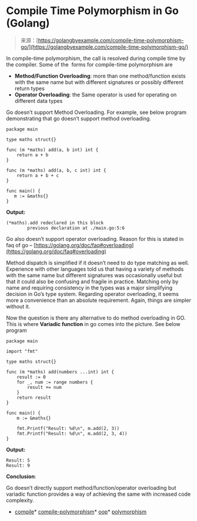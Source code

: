 <!--yml
category: 未分类
date: 2024-10-13 06:01:24
-->

# Compile Time Polymorphism in Go (Golang)

> 来源：[https://golangbyexample.com/compile-time-polymorphism-go/](https://golangbyexample.com/compile-time-polymorphism-go/)

In compile-time polymorphism, the call is resolved during compile time by the compiler. Some of the  forms for compile-time polymorphism are

*   **Method/Function Overloading**: more than one method/function exists with the same name but with different signatures or possibly different return types
*   **Operator Overloading**: the Same operator is used for operating on different data types

Go doesn’t support Method Overloading. For example, see below program demonstrating that go doesn’t support method overloading.

```
package main

type maths struct{}

func (m *maths) add(a, b int) int {
    return a + b
}

func (m *maths) add(a, b, c int) int {
    return a + b + c
}

func main() {
   m := &maths{}
}
```

**Output:**

```
(*maths).add redeclared in this block
        previous declaration at ./main.go:5:6
```

Go also doesn’t support operator overloading. Reason for this is stated in faq of go – [https://golang.org/doc/faq#overloading](https://golang.org/doc/faq#overloading)

Method dispatch is simplified if it doesn’t need to do type matching as well. Experience with other languages told us that having a variety of methods with the same name but different signatures was occasionally useful but that it could also be confusing and fragile in practice. Matching only by name and requiring consistency in the types was a major simplifying decision in Go’s type system.
Regarding operator overloading, it seems more a convenience than an absolute requirement. Again, things are simpler without it.

Now the question is there any alternative to do method overloading in GO. This is where **Variadic function** in go comes into the picture. See below program

```
package main

import "fmt"

type maths struct{}

func (m *maths) add(numbers ...int) int {
    result := 0
    for _, num := range numbers {
        result += num
    }
    return result
}

func main() {
    m := &maths{}

    fmt.Printf("Result: %d\n", m.add(2, 3))
    fmt.Printf("Result: %d\n", m.add(2, 3, 4))
}
```

**Output:**

```
Result: 5
Result: 9
```

**Conclusion**:

Go doesn’t directly support method/function/operator overloading but variadic function provides a way of achieving the same with increased code complexity.

*   [compile](https://golangbyexample.com/tag/compile/)*   [compile-polymorphism](https://golangbyexample.com/tag/compile-polymorphism/)*   [oop](https://golangbyexample.com/tag/oop/)*   [polymorphism](https://golangbyexample.com/tag/polymorphism/)